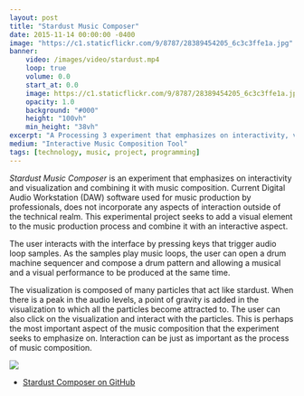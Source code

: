 ```yaml
---
layout: post
title: "Stardust Music Composer"
date: 2015-11-14 00:00:00 -0400
image: "https://c1.staticflickr.com/9/8787/28389454205_6c3c3ffe1a.jpg"
banner:
    video: /images/video/stardust.mp4
    loop: true
    volume: 0.0
    start_at: 0.0
    image: https://c1.staticflickr.com/9/8787/28389454205_6c3c3ffe1a.jpg
    opacity: 1.0
    background: "#000"
    height: "100vh"
    min_height: "38vh"
excerpt: "A Processing 3 experiment that emphasizes on interactivity, visualization, and combining it with music composition."
medium: "Interactive Music Composition Tool"
tags: [technology, music, project, programming]
---
```


_Stardust Music Composer_ is an experiment that emphasizes on interactivity and visualization and combining it with music composition. Current Digital Audio Workstation (DAW) software used for music production by professionals, does not incorporate any aspects of interaction outside of the technical realm. This experimental project seeks to add a visual element to the music production process and combine it with an interactive aspect.

The user interacts with the interface by pressing keys that trigger audio loop samples. As the samples play music loops, the user can open a drum machine sequencer and compose a drum pattern and allowing a musical and a visual performance to be produced at the same time.

The visualization is composed of many particles that act like stardust. When there is a peak in the audio levels, a point of gravity is added in the visualization to which all the particles become attracted to. The user can also click on the visualization and interact with the particles. This is perhaps the most important aspect of the music composition that the experiment seeks to emphasize on. Interaction can be just as important as the process of music composition.

![](https://vimeo.com/177885335)

-   [Stardust Composer on GitHub](https://github.com/mbrav/archive/tree/main/StardustComposer)
